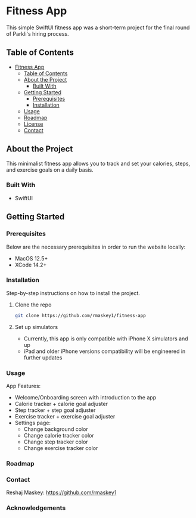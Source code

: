# Fitness App

This simple SwiftUI fitness app was a short-term project for the final round of Parkli's hiring process.

## Table of Contents

- [Fitness App](#project-title)
  - [Table of Contents](#table-of-contents)
  - [About the Project](#about-the-project)
    - [Built With](#built-with)
  - [Getting Started](#getting-started)
    - [Prerequisites](#prerequisites)
    - [Installation](#installation)
  - [Usage](#usage)
  - [Roadmap](#roadmap)
  - [License](#license)
  - [Contact](#contact)

## About the Project

This minimalist fitness app allows you to track and set your calories, steps, and exercise goals on a daily basis.

### Built With

- SwiftUI

## Getting Started

### Prerequisites

Below are the necessary prerequisites in order to run the website locally:

- MacOS 12.5+
- XCode 14.2+

### Installation

Step-by-step instructions on how to install the project.

1. Clone the repo

   ```sh
   git clone https://github.com/rmaskey1/fitness-app
   ```

2. Set up simulators
     - Currently, this app is only compatible with iPhone X simulators and up
     - iPad and older iPhone versions compatibility will be engineered in further updates

### Usage

App Features:
- Welcome/Onboarding screen with introduction to the app
- Calorie tracker + calorie goal adjuster
- Step tracker + step goal adjuster
- Exercise tracker + exercise goal adjuster
- Settings page:
    - Change background color
    - Change calorie tracker color
    - Change step tracker color
    - Change exercise tracker color

### Roadmap


### Contact

Reshaj Maskey: https://github.com/rmaskey1

### Acknowledgements
